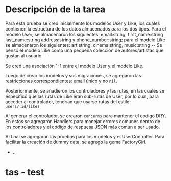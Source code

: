# Descripción de la tarea

Para esta prueba se creó inicialmente los modelos User y Like, los cuales contienen la estructura de los datos almacenados para los dos tipos. Para el modelo User, se almacenaron los siguientes: email:string, first_name:string last_name:string address:string y phone_number:string; para el modelo Like se almacenaron los siguientes: art:string, cinema:string, music:string -- Se pensó el modelo Like como una pequeña colección de autores/artistas que gustan al usuario --

Se creó una asociación 1-1 entre el modelo User y el modelo Like.

Luego de crear los modelos y sus migraciones, se agregaron las restricciones correspondientes: email único y no `nil`. 

Posteriormente, se añadieron los controladores y las rutas, en las cuales se especificó que las rutas de Like eran sub-rutas de User, por lo cual, para acceder al controlador, tendrían que usarse rutas del estilo: `users/:id/likes` 

Al generar el controlador, se crearon `concerns` para mantener el código DRY. En estos se agregaron Handlers para manejar errores comunes dentro de los controladores y el código de respuesa JSON más común a ser usado.

Al final se agregaron las pruebas para los modelos y el UserController. Para facilitar la creación de dummy data, se agregó la gema FactoryGirl.

* ...
# tas - test
